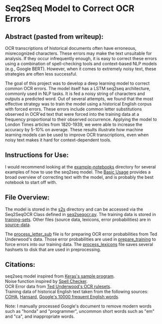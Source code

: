 # Seq2Seq Model to Correct OCR Errors

## Abstract (pasted from writeup):
OCR transcriptions of historical documents often have erroneous, misrecognized characters. These errors may make the text unsuitable for analysis. If they occur infrequently enough, it is easy to correct these errors using a combination of spell-checking tools and context-based NLP models (e.g., Google BERT). However, when it comes to extremely noisy text, these strategies are often less successful.

The goal of this project was to develop a deep learning model to correct common OCR errors. The model itself has a LSTM seq2seq architecture, commonly used in NLP tasks. It is fed a noisy string of characters and outputs a predicted word. Out of several attempts, we found that the most effective strategy was to train the model using a historical English corpus with forced errors. These errors include common letter substitutions observed in OCR'ed text that were forced into the training data at a frequency proportional to their observed occurrence. Applying the model to London Times articles from 1820-1939, we were able to increase the accuracy by 5-10% on average. These results illustrate how machine learning models can be used to improve OCR transcriptions, even when noisy text makes it hard for context-dependent tools.

## Instructions for Use:
I would recommend looking at the [example-notebooks](example-notebooks/) directory for several examples of how to use the seq2seq model. The [Basic Usage](example-notebooks/basic_usage.ipynb) provides a broad overview of correcting text with the model, and is probably the best notebook to start off with.  

## File Overview:
The model is stored in the [s2s](s2s/) directory and can be accessed via the Seq2SeqOCR Class defined in [seq2seqocr.py](seq2seqocr.py). The training data is stored in [training-sets](training-sets/). Other files (source data, lexicons, error probabilities) are in [source-data](training-sets/source-data/).  

The [process_letter_sub](process_letter_sub.py) file is for preparing OCR error probabilities from Ted Underwood's data. Those error probabilities are used in [prepare_training](prepare_training.py) to force errors into our training data. The [process_lexicons](process_lexicons.py) file saves several hashsets to disk that are used in preprocessing.  

## Citations:
seq2seq model inspired from [Keras's sample program](https://git.io/JOwXq).  
Noise function inspired by [Spell Checker](https://git.io/Jusuo).  
OCR Error data from [Ted Underwood's OCR rulesets](https://github.com/tedunderwood/DataMunging/tree/master/rulesets/).
<br/>
Training data of historical English text taken from the following sources: [COHA](https://www.english-corpora.org/coha/), [Hansard](https://hansard.parliament.uk/), [Google's 10000 frequent English words](http://storage.googleapis.com/books/ngrams/books/datasetsv2.html).  

Note: I manually processed Google's document to remove modern words such as "honda" and "programmer", uncommon short words such as "em" and "ca", and inappropriate words.